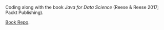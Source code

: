 Coding along with the book _Java for Data Science_ (Reese & Reese 2017; Packt Publishing).

<a href="https://github.com/PacktPublishing/Java-for-Data-Science">Book Repo</a>.
